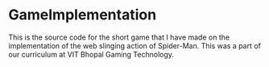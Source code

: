 # GameImplementation
This is the source code for the short game that I have made on the implementation of the web slinging action of Spider-Man. This was a part of our curriculum at VIT Bhopal Gaming Technology.
